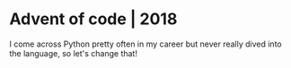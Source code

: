 # Advent of code | 2018
I come across Python pretty often in my career but never really dived into the language, so let's change that!